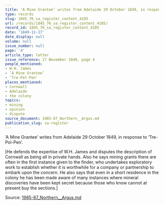 ```yaml
---
title: ‘A Mine Grantee’ writes from Adelaide 29 October 1849, in response to ‘Tre-Pol-Pen’.
type: records
slug: 1845_76_sa_register_content_4105
url: /records/1845_76_sa_register_content_4105/
record_id: 1845_76_sa_register_content_4105
date: '1849-11-17'
date_display: null
volume: null
issue_number: null
page: '4'
article_type: letter
issue_reference: 17 November 1849, page 4
people_mentioned:
- W.H. James
- ‘A Mine Grantee’
- ‘Tre-Pol-Pen’
places_mentioned:
- Cornwall
- Adelaide
- the colony
topics:
- mining
- opinion
- dispute
source_document: 1985-87_Northern__Argus.md
publication_slug: sa-register
---
```


‘A Mine Grantee’ writes from Adelaide 29 October 1849, in response to ‘Tre-Pol-Pen’.

[He defends the expertise of W.H. James and disputes the description of Cornwall as being all in private hands.  Also he says mining grants there are often in the first instance given to the finder, who undertakes exploratory work to establish whether it is worthwhile for a company or partnership to embark upon the concern.  He also says that even in a short residence in the colony he has been made aware of many instances where mineral discoveries have been kept secret because those who know cannot at present buy the sections.]

Source: [1985-87_Northern__Argus.md](/downloads/markdown/1985-87_Northern__Argus.md)
